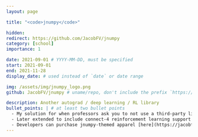 ```yaml
---
layout: page

title: "<code>jnumpy</code>"

hidden:
redirect: https://github.com/JacobFV/jnumpy
category: [school]
importance: 1

date: 2021-09-01 # YYYY-MM-DD, must be specified
start: 2021-09-01
end: 2021-11-28
display_date: # used instead of `date` or date range

img: /assets/img/jnumpy_logo.png
github: JacobFV/jnumpy # uname/repo, don't include the prefix `https://github.com/`

description: Another autograd / deep learning / RL library
bullet_points: | # at least two bullet points
  - My solution for when professors ask you to not use a third-party library
  - Later extended to include connect-4 reinforcement learning support
  - Developers can purchase jnumpy-themed apparel [here](https://jacobfv.threadless.com/designs/jnumpy-logo)
---
```

